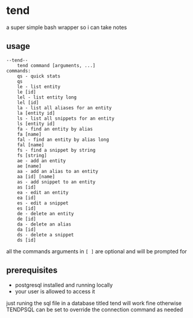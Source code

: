 # tend
a super simple bash wrapper so i can take notes

## usage

```
--tend--
    tend command [arguments, ...]
commands:
    qs - quick stats
    qs
    le - list entity
    le [id]
    lel - list entity long
    lel [id]
    la - list all aliases for an entity
    la [entity id]
    ls - list all snippets for an entity
    ls [entity id]
    fa - find an entity by alias
    fa [name]
    fal - find an entity by alias long
    fal [name]
    fs - find a snippet by string
    fs [string]
    ae - add an entity
    ae [name]
    aa - add an alias to an entity
    aa [id] [name]
    as - add snippet to an entity
    as [id]
    ea - edit an entity
    ea [id]
    es - edit a snippet
    es [id]
    de - delete an entity
    de [id]
    da - delete an alias
    da [id]
    ds - delete a snippet
    ds [id]
```

all the commands arguments in `[ ]` are optional and will be prompted for

## prerequisites

- postgresql installed and running locally
- your user is allowed to access it


just runing the sql file in a database titled tend will work fine
otherwise TENDPSQL can be set to override the connection command as needed
